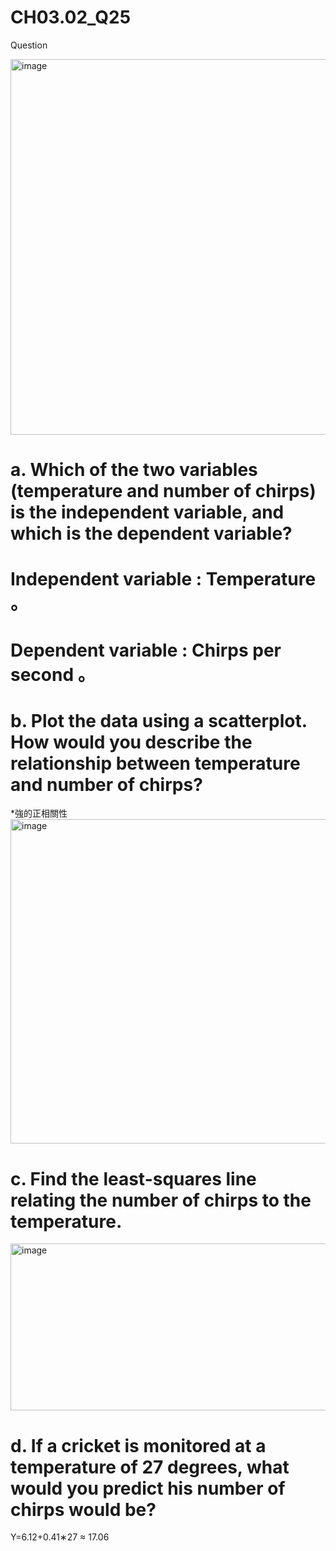 # CH03.02_Q25
Question  

<img width="576" height="601" alt="image" src="https://github.com/user-attachments/assets/cf711cf2-02fc-4785-aa49-a75f693bd096" />

# a. Which of the two variables (temperature and number of chirps) is the independent variable, and which is the dependent variable?

# Independent variable : Temperature 。
# Dependent variable : Chirps per second 。

# b. Plot the data using a scatterplot. How would you describe the relationship between temperature and number of chirps?

*強的正相關性
<img width="752" height="519" alt="image" src="https://github.com/user-attachments/assets/37c5a047-091e-4d54-9acb-f4df1d274714" />


# c. Find the least-squares line relating the number of chirps to the temperature.

<img width="515" height="267" alt="image" src="https://github.com/user-attachments/assets/450fd7a8-6104-491a-9616-22e610feffb8" />



# d. If a cricket is monitored at a temperature of 27 degrees, what would you predict his number of chirps would be?

Y=6.12+0.41∗27
 ≈ 17.06
